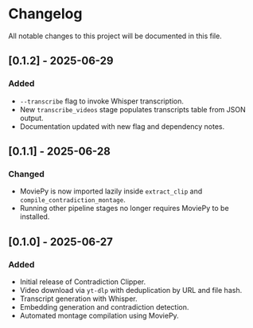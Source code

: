 # Changelog

All notable changes to this project will be documented in this file.

## [0.1.2] - 2025-06-29
### Added
- `--transcribe` flag to invoke Whisper transcription.
- New `transcribe_videos` stage populates transcripts table from JSON output.
- Documentation updated with new flag and dependency notes.

## [0.1.1] - 2025-06-28
### Changed
- MoviePy is now imported lazily inside `extract_clip` and `compile_contradiction_montage`.
- Running other pipeline stages no longer requires MoviePy to be installed.

## [0.1.0] - 2025-06-27
### Added
- Initial release of Contradiction Clipper.
- Video download via `yt-dlp` with deduplication by URL and file hash.
- Transcript generation with Whisper.
- Embedding generation and contradiction detection.
- Automated montage compilation using MoviePy.


